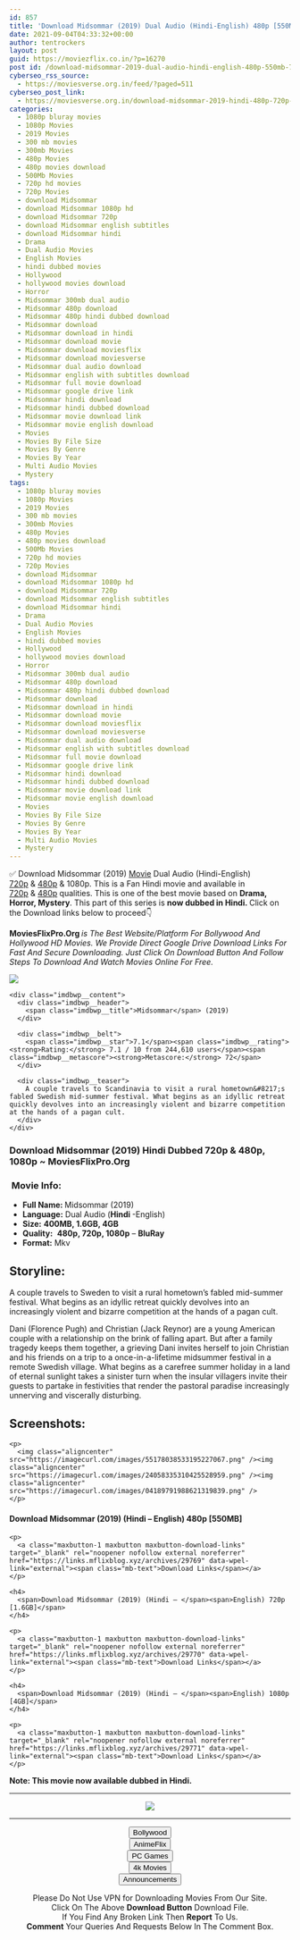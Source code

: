 ```yaml
---
id: 857
title: 'Download Midsommar (2019) Dual Audio (Hindi-English) 480p [550MB] || 720p [1.6GB] || 1080p [4GB]'
date: 2021-09-04T04:33:32+00:00
author: tentrockers
layout: post
guid: https://moviezflix.co.in/?p=16270
post id: /download-midsommar-2019-dual-audio-hindi-english-480p-550mb-720p-1-6gb-1080p-4gb/
cyberseo_rss_source:
  - https://moviesverse.org.in/feed/?paged=511
cyberseo_post_link:
  - https://moviesverse.org.in/download-midsommar-2019-hindi-480p-720p-1080p/
categories:
  - 1080p bluray movies
  - 1080p Movies
  - 2019 Movies
  - 300 mb movies
  - 300mb Movies
  - 480p Movies
  - 480p movies download
  - 500Mb Movies
  - 720p hd movies
  - 720p Movies
  - download Midsommar
  - download Midsommar 1080p hd
  - download Midsommar 720p
  - download Midsommar english subtitles
  - download Midsommar hindi
  - Drama
  - Dual Audio Movies
  - English Movies
  - hindi dubbed movies
  - Hollywood
  - hollywood movies download
  - Horror
  - Midsommar 300mb dual audio
  - Midsommar 480p download
  - Midsommar 480p hindi dubbed download
  - Midsommar download
  - Midsommar download in hindi
  - Midsommar download movie
  - Midsommar download moviesflix
  - Midsommar download moviesverse
  - Midsommar dual audio download
  - Midsommar english with subtitles download
  - Midsommar full movie download
  - Midsommar google drive link
  - Midsommar hindi download
  - Midsommar hindi dubbed download
  - Midsommar movie download link
  - Midsommar movie english download
  - Movies
  - Movies By File Size
  - Movies By Genre
  - Movies By Year
  - Multi Audio Movies
  - Mystery
tags:
  - 1080p bluray movies
  - 1080p Movies
  - 2019 Movies
  - 300 mb movies
  - 300mb Movies
  - 480p Movies
  - 480p movies download
  - 500Mb Movies
  - 720p hd movies
  - 720p Movies
  - download Midsommar
  - download Midsommar 1080p hd
  - download Midsommar 720p
  - download Midsommar english subtitles
  - download Midsommar hindi
  - Drama
  - Dual Audio Movies
  - English Movies
  - hindi dubbed movies
  - Hollywood
  - hollywood movies download
  - Horror
  - Midsommar 300mb dual audio
  - Midsommar 480p download
  - Midsommar 480p hindi dubbed download
  - Midsommar download
  - Midsommar download in hindi
  - Midsommar download movie
  - Midsommar download moviesflix
  - Midsommar download moviesverse
  - Midsommar dual audio download
  - Midsommar english with subtitles download
  - Midsommar full movie download
  - Midsommar google drive link
  - Midsommar hindi download
  - Midsommar hindi dubbed download
  - Midsommar movie download link
  - Midsommar movie english download
  - Movies
  - Movies By File Size
  - Movies By Genre
  - Movies By Year
  - Multi Audio Movies
  - Mystery
---
```

<div class="thecontent clearfix">
  <p>
    ✅ Download Midsommar (2019) <a href="https://moviesverse.org.in/category/movies/" data-wpel-link="internal">Movie</a> Dual Audio (Hindi-English) <a href="https://moviesverse.org.in/720p-movies/" data-wpel-link="internal">720p</a>&nbsp;&&nbsp;<a href="https://moviesverse.org.in/480p-movies/" data-wpel-link="internal">480p</a> & 1080p. This is a Fan Hindi movie and available in <a href="https://moviesverse.org.in/720p-movies/" data-wpel-link="internal">720p</a>&nbsp;&&nbsp;<a href="https://moviesverse.org.in/480p-movies/" data-wpel-link="internal">480p</a> qualities. This is one of the best movie based on <strong>Drama, Horror, Mystery</strong>. This part of this series is <strong>now dubbed in <span>Hindi.&nbsp;</span></strong><span>Click on the Download links below to proceed👇</span>
  </p>
  
  <p>
    <strong><span>MoviesFlixPro.Org&nbsp;</span></strong><em>is The Best Website/Platform For Bollywood And Hollywood HD Movies. We Provide Direct Google Drive Download Links For Fast And Secure Downloading. Just Click On Download Button And Follow Steps To&nbsp;Download And Watch Movies Online For Free.</em>
  </p>
  
  <div class="imdbwp imdbwp--movie dark">
    <div class="imdbwp__thumb">
      <a class="imdbwp__link" target="_blank" title="Midsommar" href="https://www.imdb.com/title/tt8772262/" rel="nofollow external noopener noreferrer" data-wpel-link="external"><img class="imdbwp__img" src="https://m.media-amazon.com/images/M/MV5BMzQxNzQzOTQwM15BMl5BanBnXkFtZTgwMDQ2NTcwODM@._V1_SX300.jpg" /></a>
    </div>
    
    <div class="imdbwp__content">
      <div class="imdbwp__header">
        <span class="imdbwp__title">Midsommar</span> (2019)
      </div>
      
      <div class="imdbwp__belt">
        <span class="imdbwp__star">7.1</span><span class="imdbwp__rating"><strong>Rating:</strong> 7.1 / 10 from 244,610 users</span><span class="imdbwp__metascore"><strong>Metascore:</strong> 72</span>
      </div>
      
      <div class="imdbwp__teaser">
        A couple travels to Scandinavia to visit a rural hometown&#8217;s fabled Swedish mid-summer festival. What begins as an idyllic retreat quickly devolves into an increasingly violent and bizarre competition at the hands of a pagan cult.
      </div>
    </div>
  </div>
  
  <h3>
    <span>Download Midsommar (2019) Hindi Dubbed 720p & 480p, 1080p ~ MoviesFlixPro.Org</span>
  </h3>
  
  <h3>
    <span>&nbsp;Movie Info:&nbsp;</span>
  </h3>
  
  <ul>
    <li>
      <strong>Full Name: </strong>Midsommar (2019)
    </li>
    <li>
      <strong>Language:</strong> Dual Audio (<span><strong>Hindi </strong></span>-English)
    </li>
    <li>
      <strong>Size:</strong> <strong>400MB, 1.6GB, 4GB</strong>
    </li>
    <li>
      <strong>Quality:</strong>&nbsp; <strong>480p, 720p, 1080p</strong> – <span><strong>BluRay</strong></span>
    </li>
    <li>
      <strong>Format:</strong>&nbsp;Mkv
    </li>
  </ul>
  
  <h2>
    <span>Storyline:</span>
  </h2>
  
  <p>
    A couple travels to Sweden to visit a rural hometown’s fabled mid-summer festival. What begins as an idyllic retreat quickly devolves into an increasingly violent and bizarre competition at the hands of a pagan cult.
  </p>
  
  <p>
    Dani (Florence Pugh) and Christian (Jack Reynor) are a young American couple with a relationship on the brink of falling apart. But after a family tragedy keeps them together, a grieving Dani invites herself to join Christian and his friends on a trip to a once-in-a-lifetime midsummer festival in a remote Swedish village. What begins as a carefree summer holiday in a land of eternal sunlight takes a sinister turn when the insular villagers invite their guests to partake in festivities that render the pastoral paradise increasingly unnerving and viscerally disturbing.
  </p>
  
  <div class="summary_text">
    <h2>
      <span>Screenshots:</span>
    </h2>
    
    <p>
      <img class="aligncenter" src="https://imagecurl.com/images/55178038533195227067.png" /><img class="aligncenter" src="https://imagecurl.com/images/24058335310425528959.png" /><img class="aligncenter" src="https://imagecurl.com/images/04189791988621319839.png" />
    </p>
  </div>
  
  <div class="inline canwrap">
    <h4>
      <span>Download Midsommar (2019) (Hindi – </span><span>English) 480p [550MB]</span>
    </h4>
    
    <p>
      <a class="maxbutton-1 maxbutton maxbutton-download-links" target="_blank" rel="noopener nofollow external noreferrer" href="https://links.mflixblog.xyz/archives/29769" data-wpel-link="external"><span class="mb-text">Download Links</span></a>
    </p>
    
    <h4>
      <span>Download Midsommar (2019) (Hindi – </span><span>English) 720p [1.6GB]</span>
    </h4>
    
    <p>
      <a class="maxbutton-1 maxbutton maxbutton-download-links" target="_blank" rel="noopener nofollow external noreferrer" href="https://links.mflixblog.xyz/archives/29770" data-wpel-link="external"><span class="mb-text">Download Links</span></a>
    </p>
    
    <h4>
      <span>Download Midsommar (2019) (Hindi – </span><span>English) 1080p [4GB]</span>
    </h4>
    
    <p>
      <a class="maxbutton-1 maxbutton maxbutton-download-links" target="_blank" rel="noopener nofollow external noreferrer" href="https://links.mflixblog.xyz/archives/29771" data-wpel-link="external"><span class="mb-text">Download Links</span></a>
    </p>
  </div>
  
  <div class="inline canwrap">
    <div class="inline canwrap">
      <div class="inline canwrap">
        <div class="inline canwrap">
          <p>
            <span><strong>Note: This movie now available dubbed in Hindi.</strong></span>
          </p>
        </div>
      </div>
    </div>
  </div>
</div>

<center>
  </p> 
  
  <hr />
  
  <p>
    <a href="http://gdrivepro.xyz/join.php" data-wpel-link="external" target="_blank" rel="nofollow external noopener noreferrer"><img src="https://i.imgur.com/FhMdWdW.png" /></a>
  </p>
  
  <hr />
  
  <p>
    <a href="https://dogemovies.xyz" target="_blank" data-wpel-link="external" rel="nofollow external noopener noreferrer"><button class="button button5">Bollywood</button></a><br /> <a href="https://animeflix.in" target="_blank" data-wpel-link="external" rel="nofollow external noopener noreferrer"><button class="button button5">AnimeFlix</button></a><br /> <a href="https://gamesflix.net/" target="_blank" data-wpel-link="external" rel="nofollow external noopener noreferrer"><button class="button button5">PC Games</button></a><br /> <a href="https://uhdmovies.in" target="_blank" data-wpel-link="external" rel="nofollow external noopener noreferrer"><button class="button button5">4k Movies</button></a><br /> <a href="https://moviesverse.org.in/announcements/" target="_blank" data-wpel-link="internal" rel="noopener"><button class="button button5">Announcements</button></a>
  </p>
  
  <div class="alert alert-danger">
    Please Do Not Use VPN for Downloading Movies From Our Site.
  </div>
  
  <div class="alert alert-success">
    Click On The Above <strong>Download Button</strong> Download File.
  </div>
  
  <div class="alert alert-warning">
    If You Find Any Broken Link Then <strong>Report</strong> To Us.
  </div>
  
  <div class="alert alert-info">
    <strong>Comment</strong> Your Queries And Requests Below In The Comment Box.
  </div>
  
  <p>
    </center>
  </p>